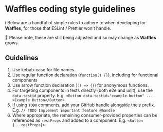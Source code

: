 # Waffles coding style guidelines

ℹ️ Below are a handful of simple rules to adhere to when developing for **Waffles**, for those that ESLint / Prettier won't handle.

🚧 Please note, these are still being adjusted and so may change as **Waffles** grows.

## Guidelines

1. Use kebab-case for file names.
2. Use regular function declaration (`function() {}`), including for functional components
3. Use arrow function declaration (`() => {}`) for anonymous functions.
4. For targeting components in tests directly (both e2e and unit), use the `data-testid` property. E.g. `<Button data-testid="example-button" ... >Example Button</Button>`
5. If using `TODO` comments, add your GitHub handle alongside the `@` prefix. E.g. `// TODO Implement important feature @handle`
6. Where appropriate, the remaining consumer-provided properties can be referenced as `restProps` and added to a component. E.g. `<Button {...restProps}>`
